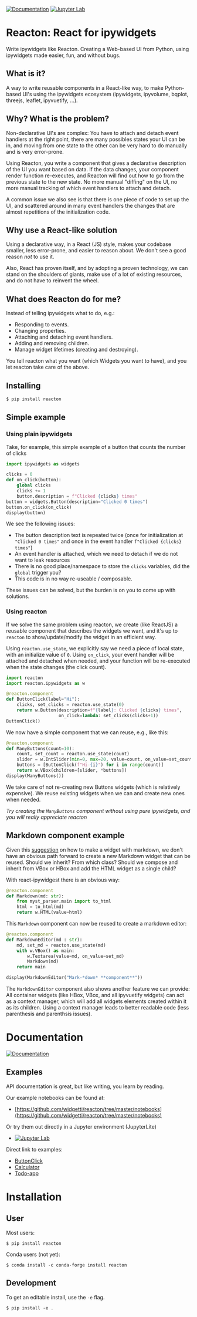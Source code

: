 [![Documentation](https://readthedocs.org/projects/reacton/badge/?version=latest)](https://reacton.readthedocs.io/)
[![Jupyter Lab](https://jupyterlite.rtfd.io/en/latest/_static/badge.svg)](https://reacton.readthedocs.io/en/latest/_output/lab/index.html)

# Reacton: React for ipywidgets

Write ipywidgets like Reacton. Creating a Web-based UI from Python, using ipywidgets made easier, fun, and without bugs.

## What is it?

A way to write reusable components in a React-like way, to make Python-based UI's using the ipywidgets ecosystem (ipywidgets, ipyvolume, bqplot, threejs, leaflet, ipyvuetify, ...).

## Why? What is the problem?

Non-declarative UI's are complex: You have to attach and detach event handlers at the right point, there are many possibles states your UI can be in, and moving from one state to the other can be very hard to do manually and is very error-prone.

Using Reacton, you write a component that gives a declarative description of the UI you want based on data. If the data changes, your component render function re-executes, and Reacton will find out how to go from the previous state to the new state. No more manual "diffing" on the UI, no more manual tracking of which event handlers to attach and detach.

A common issue we also see is that there is one piece of code to set up the UI, and scattered around in many event handlers the changes that are almost repetitions of the initialization code.

## Why use a React-like solution

Using a declarative way, in a React (JS) style, makes your codebase smaller, less error-prone, and easier to reason about. We don't see a good reason *not* to use it.

Also, React has proven itself, and by adopting a proven technology, we can stand on the shoulders of giants, make use of a lot of existing resources, and do not have to reinvent the wheel.

## What does Reacton do for me?

Instead of telling ipywidgets what to do, e.g.:

  * Responding to events.
  * Changing properties.
  * Attaching and detaching event handlers.
  * Adding and removing children.
  * Manage widget lifetimes (creating and destroying).

You tell reacton what you want (which Widgets you want to have), and you let reacton take care of the above.

## Installing

```bash
$ pip install reacton
```
## Simple example

### Using plain ipywidgets

Take, for example, this simple example of a button that counts the number of clicks
```python
import ipywidgets as widgets

clicks = 0
def on_click(button):
    global clicks
    clicks += 1
    button.description = f"Clicked {clicks} times"
button = widgets.Button(description="Clicked 0 times")
button.on_click(on_click)
display(button)
```

We see the following issues:

   * The button description text is repeated twice (once for initialization at `"Clicked 0 times"` and once in the event handler `f"Clicked {clicks} times"`)
   * An event handler is attached, which we need to detach if we do not want to leak resources
   * There is no good place/namespace to store the `clicks` variables, did the `global` trigger you?
   * This code is in no way re-useable / composable.

These issues can be solved, but the burden is on you to come up with solutions.

### Using reacton

If we solve the same problem using reacton, we create (like ReactJS) a reusable component that describes the widgets we want, and it's up to `reacton` to show/update/modify the widget in an efficient way.

Using `reacton.use_state`, we explicitly say we need a piece of local state, with an initialize value of `0`. Using `on_click`, your event handler will be attached and detached when needed, and your function will be re-executed when the state changes (the click count).

```python
import reacton
import reacton.ipywidgets as w

@reacton.component
def ButtonClick(label="Hi"):
    clicks, set_clicks = reacton.use_state(0)
    return w.Button(description=f"{label}: Clicked {clicks} times",
                    on_click=lambda: set_clicks(clicks+1))
ButtonClick()
```

We now have a simple component that we can reuse, e.g., like this:
```python
@reacton.component
def ManyButtons(count=10):
    count, set_count = reacton.use_state(count)
    slider = w.IntSlider(min=0, max=20, value=count, on_value=set_count)
    buttons = [ButtonClick(f"Hi-{i}") for i in range(count)]
    return w.VBox(children=[slider, *buttons])
display(ManyButtons())
```

We take care of not re-creating new Buttons widgets (which is relatively expensive). We reuse existing widgets when we can and create new ones when needed.

*Try creating the `ManyButtons` component without using pure ipywidgets, and you will really appreciate reacton*


## Markdown component example

Given this [suggestion](https://github.com/jupyter-widgets/ipywidgets/issues/2428#issuecomment-500084610) on how to make a widget with markdown, we don't have an obvious path forward to create a new Markdown widget that can be reused. Should we inherit? From which class? Should we compose and inherit from VBox or HBox and add the HTML widget as a single child?

With react-ipywidgest there is an obvious way:
```python
@reacton.component
def Markdown(md: str):
    from myst_parser.main import to_html
    html = to_html(md)
    return w.HTML(value=html)
```

This `Markdown` component can now be reused to create a markdown editor:

```python
@reacton.component
def MarkdownEditor(md : str):
    md, set_md = reacton.use_state(md)
    with w.VBox() as main:
        w.Textarea(value=md, on_value=set_md)
        Markdown(md)
    return main

display(MarkdownEditor("Mark-*down* **component**"))
```

The `MarkdownEditor` component also shows another feature we can provide: All container widgets (like HBox, VBox, and all ipyvuetify widgets) can act as a context manager, which will add all widgets elements created within it as its children. Using a context manager leads to better readable code (less parenthesis and parenthsis issues).

# Documentation


[![Documentation](https://readthedocs.org/projects/reacton/badge/?version=latest)](https://reacton.readthedocs.io/)


## Examples

API documentation is great, but like writing, you learn by reading.

Our example notebooks can be found at:

   * [https://github.com/widgetti/reacton/tree/master/notebooks](https://github.com/widgetti/reacton/tree/master/notebooks)


Or try them out directly in a Jupyter environment (JupyterLite)

   * [![Jupyter Lab](https://jupyterlite.rtfd.io/en/latest/_static/badge.svg)](https://reacton.readthedocs.io/en/latest/_output/lab/index.html)

Direct link to examples:

   * [ButtonClick](https://reacton.readthedocs.io/en/latest/_output/lab/index.html?path=click-button.ipynb)
   * [Calculator](https://reacton.readthedocs.io/en/latest/_output/lab/index.html?path=calculator.ipynb)
   * [Todo-app](https://reacton.readthedocs.io/en/latest/_output/lab/index.html?path=todo-app.ipynb)


# Installation
## User

Most users:

    $ pip install reacton

Conda users (not yet):

    $ conda install -c conda-forge install reacton


## Development

To get an editable install, use the `-e` flag.

    $ pip install -e .
